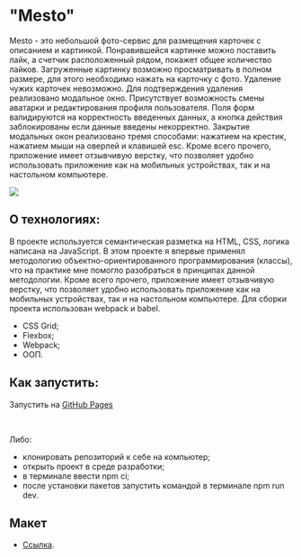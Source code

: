 
# "Mesto"

Mesto - это небольшой фото-сервис для размещения карточек с описанием и картинкой. Понравившейся картинке можно поставить лайк, а счетчик расположенный рядом, покажет общее количество лайков. Загруженные картинку возможно просматривать в полном размере, для этого необходимо нажать на карточку с фото. Удаление чужих карточек невозможно. Для подтверждения удаления реализовано модальное окно. Присутствует возможность смены аватарки и редактирования профиля пользователя. Поля форм валидируются на корректность введенных данных, а кнопка действия заблокированы если данные введены некорректно. Закрытие модальных окон реализовано тремя способами: нажатием на крестик, нажатием мыши на оверлей и клавишей esc. Кроме всего прочего, приложение имеет отзывчивую верстку, что позволяет удобно использовать приложение как на мобильных устройствах, так и на настольном компьютере.

![](./images/result.gif)

## О технологиях:

В проекте используется семантическая разметка на HTML, CSS, логика написана на JavaScript. В этом проекте я впервые применял методологию объектно-ориентированного программирования (классы), что на практике мне помогло разобраться в принципах данной методологии. Кроме всего прочего, приложение имеет отзывчивую верстку, что позволяет удобно использовать приложение как на мобильных устройствах, так и на настольном компьютере. Для сборки проекта использован webpack и babel.

- CSS Grid;
- Flexbox;
- Webpack;
- ООП.

## Как запустить:

Запустить на [GitHub Pages](https://s-ig0r.github.io/mesto/)

</br>

Либо:

- клонировать репозиторий к себе на компьютер;
- открыть проект в среде разработки;
- в терминале ввести npm ci;
- после установки пакетов запустить командой в терминале npm run dev.

## Макет

-  [Ссылка](https://www.figma.com/file/2cn9N9jSkmxD84oJik7xL7/JavaScript.-Sprint-4?node-id=0%3A1).
